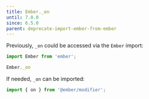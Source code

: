 ```yaml
---
title: Ember._on
until: 7.0.0
since: 6.5.0
parent: deprecate-import-ember-from-ember
---
```



Previously, `_on` could be accessed via the `Ember` import:
```js
import Ember from 'ember';

Ember._on
```

If needed, `_on` can be imported:
```js
import { on } from '@ember/modifier';
```
